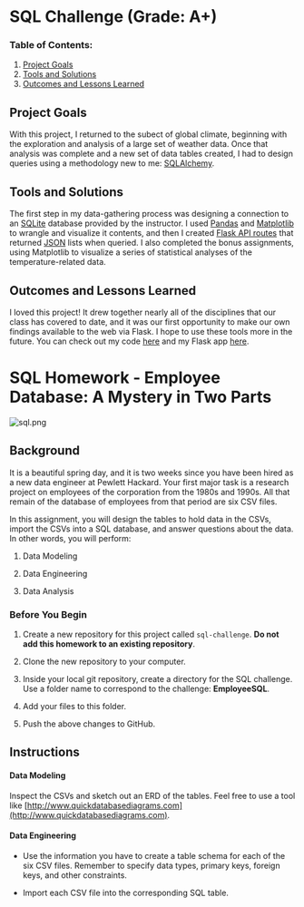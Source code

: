 # SQL Challenge (Grade: A+)
 
### Table of Contents:

 1. [Project Goals](#project-goals)
 2. [Tools and Solutions](#tools-and-solutions)
 3. [Outcomes and Lessons Learned](#outcomes-and-lessons-learned)

## Project Goals
With this project, I returned to the subect of global climate, beginning with the exploration and analysis of a large set of weather data. Once that analysis was complete and a new set of data tables created, I had to design queries using a methodology new to me: <a href="https://www.sqlalchemy.org/">SQLAlchemy</a>.

## Tools and Solutions
The first step in my data-gathering process was designing a connection to an <a href="https://www.sqlite.org/index.html">SQLite</a> database provided by the instructor. I used <a href="https://pandas.pydata.org/">Pandas</a> and <a href="https://matplotlib.org/">Matplotlib</a> to wrangle and visualize it contents, and then I created <a href="https://hackersandslackers.com/flask-routes/">Flask API routes</a> that returned <a href="https://www.json.org/json-en.html">JSON</a> lists when queried. I also completed the bonus assignments, using Matplotlib to visualize a series of statistical analyses of the temperature-related data.

## Outcomes and Lessons Learned
I loved this project! It drew together nearly all of the disciplines that our class has covered to date, and it was our first opportunity to make our own findings available to the web via Flask. I hope to use these tools more in the future. You can check out my code <a href="https://github.com/sonder74/sqlalchemy-challenge/blob/master/sqlalchemy-challenge.ipynb">here</a> and my Flask app <a href="https://github.com/sonder74/sqlalchemy-challenge/blob/master/climate.py">here</a>.



# SQL Homework - Employee Database: A Mystery in Two Parts

![sql.png](sql.png)

## Background

It is a beautiful spring day, and it is two weeks since you have been hired as a new data engineer at Pewlett Hackard. Your first major task is a research project on employees of the corporation from the 1980s and 1990s. All that remain of the database of employees from that period are six CSV files.

In this assignment, you will design the tables to hold data in the CSVs, import the CSVs into a SQL database, and answer questions about the data. In other words, you will perform:

1. Data Modeling

2. Data Engineering

3. Data Analysis

### Before You Begin

1. Create a new repository for this project called `sql-challenge`. **Do not add this homework to an existing repository**.

2. Clone the new repository to your computer.

3. Inside your local git repository, create a directory for the SQL challenge. Use a folder name to correspond to the challenge: **EmployeeSQL**.

4. Add your files to this folder.

5. Push the above changes to GitHub.

## Instructions

#### Data Modeling

Inspect the CSVs and sketch out an ERD of the tables. Feel free to use a tool like [http://www.quickdatabasediagrams.com](http://www.quickdatabasediagrams.com).

#### Data Engineering

* Use the information you have to create a table schema for each of the six CSV files. Remember to specify data types, primary keys, foreign keys, and other constraints.

* Import each CSV file into the corresponding SQL table.







